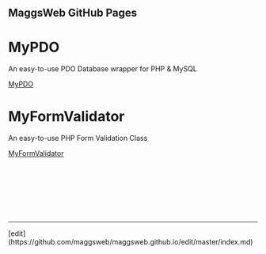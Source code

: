 ## MaggsWeb GitHub Pages

# MyPDO

An easy-to-use PDO Database wrapper for PHP & MySQL

[MyPDO](http://maggsweb.github.io/MyPDO)

# MyFormValidator

An easy-to-use PHP Form Validation Class

[MyFormValidator](https://maggsweb.github.io/MyFormValidator/)





<br>
<br>
<br>
<br>
<br>
<br>
<hr>
[edit](https://github.com/maggsweb/maggsweb.github.io/edit/master/index.md)

